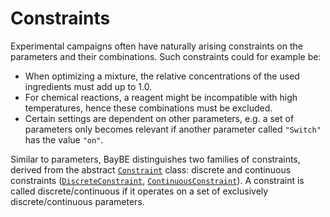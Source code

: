 # Constraints

Experimental campaigns often have naturally arising constraints on the parameters and
their combinations. Such constraints could for example be:

* When optimizing a mixture, the relative concentrations of the used ingredients must
  add up to 1.0.
* For chemical reactions, a reagent might be incompatible with high temperatures, hence
  these combinations must be excluded.
* Certain settings are dependent on other parameters, e.g. a set of parameters only
  becomes relevant if another parameter called `"Switch"` has the value `"on"`.

Similar to parameters, BayBE distinguishes two families of constraints, derived from the
abstract [`Constraint`]() class: discrete and
continuous constraints ([`DiscreteConstraint`](),
[`ContinuousConstraint`]()).
A constraint is called discrete/continuous if it operates on a set of exclusively
discrete/continuous parameters.